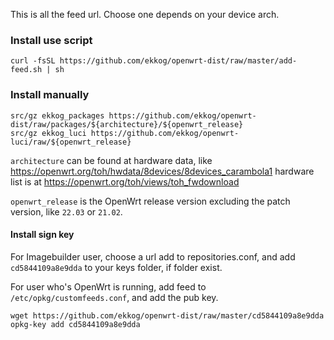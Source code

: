 This is all the feed url. Choose one depends on your device arch.


### Install use script

```
curl -fsSL https://github.com/ekkog/openwrt-dist/raw/master/add-feed.sh | sh 
```

### Install manually

```
src/gz ekkog_packages https://github.com/ekkog/openwrt-dist/raw/packages/${architecture}/${openwrt_release}
src/gz ekkog_luci https://github.com/ekkog/openwrt-luci/raw/${openwrt_release}
```

`architecture` can be found at hardware data, like https://openwrt.org/toh/hwdata/8devices/8devices_carambola1
hardware list is at https://openwrt.org/toh/views/toh_fwdownload

`openwrt_release` is the OpenWrt release version excluding the patch version, like `22.03` or `21.02`.

#### Install sign key

For Imagebuilder user, choose a url add to repositories.conf, and add `cd5844109a8e9dda` to your keys folder, if folder exist.

For user who's OpenWrt is running, add feed to `/etc/opkg/customfeeds.conf`, and add the pub key.

```
wget https://github.com/ekkog/openwrt-dist/raw/master/cd5844109a8e9dda
opkg-key add cd5844109a8e9dda